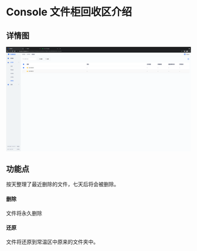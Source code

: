 # Console 文件柜回收区介绍

## 详情图

![recycle](../_images/recycle.png ':size=WIDTHxHEIGHT')

## 功能点
按天整理了最近删除的文件，七天后将会被删除。

#### 删除
文件将永久删除

#### 还原
文件将还原到常温区中原来的文件夹中。